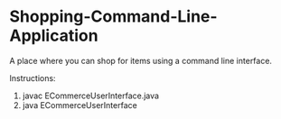 # Shopping-Command-Line-Application

A place where you can shop for items using a command line interface.

Instructions:

1. javac ECommerceUserInterface.java
2. java ECommerceUserInterface
